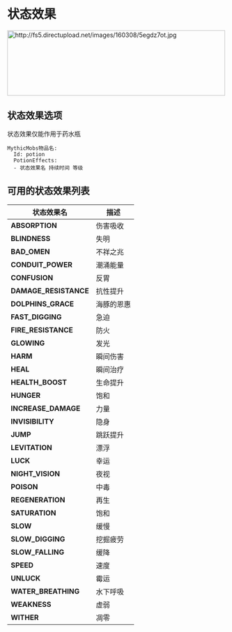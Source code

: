 状态效果
=======

<img src="http://fs5.directupload.net/images/160308/5egdz7ot.jpg" width="500" height="150" alt="http://fs5.directupload.net/images/160308/5egdz7ot.jpg" />

状态效果选项
--------------

状态效果仅能作用于药水瓶
```
MythicMobs物品名:
  Id: potion
  PotionEffects:
  - 状态效果名 持续时间 等级
```

可用的状态效果列表
--------------

| **状态效果名**        | **描述**                                                                                                     |
|------------------------|---------------------------------------------------------------------------------------------------------------------|
| **ABSORPTION**         | 伤害吸收 |
| **BLINDNESS**          | 失明                                                 |
| **BAD_OMEN** | 不祥之兆 |
| **CONDUIT\_POWER**     | 潮涌能量                                         |
| **CONFUSION**          | 反胃                                                   |
| **DAMAGE\_RESISTANCE** | 抗性提升                  |
| **DOLPHINS\_GRACE**    | 海豚的恩惠                                        |
| **FAST\_DIGGING**      | 急迫|
| **FIRE\_RESISTANCE**   | 防火                                            |
| **GLOWING**            | 发光                                       |
| **HARM**               | 瞬间伤害                                           |
| **HEAL**               | 瞬间治疗|
| **HEALTH\_BOOST**      | 生命提升                                     |
| **HUNGER**             | 饱和 |
| **INCREASE\_DAMAGE**   | 力量 |
| **INVISIBILITY**       | 隐身 |
| **JUMP**               | 跳跃提升 |
| **LEVITATION**         | 漂浮 |
| **LUCK**               | 幸运 |
| **NIGHT\_VISION**      | 夜视 |
| **POISON**             | 中毒 |
| **REGENERATION**       | 再生 |
| **SATURATION**         | 饱和                                                                    |
| **SLOW**               | 缓慢 |
| **SLOW\_DIGGING**      | 挖掘疲劳                                      |
| **SLOW\_FALLING**      | 缓降 |
| **SPEED**              | 速度 |
| **UNLUCK**             | 霉运 |
| **WATER\_BREATHING**   | 水下呼吸 |
| **WEAKNESS**           | 虚弱 |
| **WITHER**             | 凋零 |